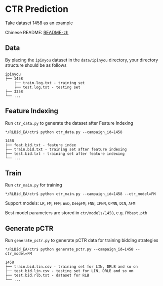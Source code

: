 # CTR Prediction

Take dataset 1458 as an example

Chinese README: [README-zh](https://github.com/hzn666/RLBid_EA/blob/master/ctr/README.MD)

## Data 

By placing the `ipinyou` dataset in the `data/ipinyou` directory, your directory structure should be as follows

```
ipinyou
├── 1458
    ├── train.log.txt - training set
    ├── test.log.txt - testing set
├── 3358
└── ...
```

## Feature Indexing

Run `ctr_data.py` to generate the dataset after Feature Indexing

```
*/RLBid_EA/ctr$ python ctr_data.py --campaign_id=1458
```

```
1458
├── feat.bid.txt - feature index
├── train.bid.txt - training set after feature indexing
├── test.bid.txt - training set after feature indexing
└── ...
```

## Train

Run  `ctr_main.py`  for training

```
*/RLBid_EA/ctr$ python ctr_main.py --campaign_id=1458 --ctr_model=FM
```

Support models: `LR`, `FM`, `FFM`, `W&D`, `DeepFM`, `FNN`, `IPNN`, `OPNN`, `DCN`, `AFM`

Best model parameters are stored in `ctr/models/1458`, e.g. `FMbest.pth`

## Generate pCTR

Run `generate_pctr.py` to generate pCTR data for training bidding strategies

```
*/RLBid_EA/ctr$ python generate_pctr.py --campaign_id=1458 --ctr_model=FM
```

```
1458
├── train.bid.lin.csv - training set for LIN, DRLB and so on 
├── test.bid.lin.csv - testing set for LIN, DRLB and so on 
├── test.bid.rlb.txt - dataset for RLB
└── ...
```

